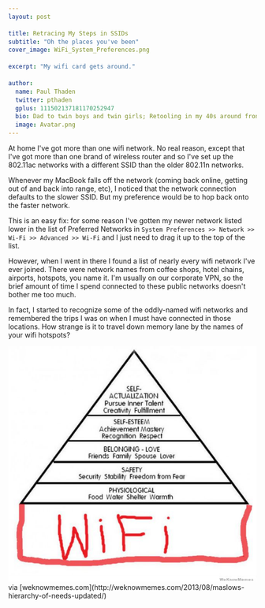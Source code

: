 ```yaml
---
layout: post

title: Retracing My Steps in SSIDs
subtitle: "Oh the places you've been"
cover_image: WiFi_System_Preferences.png

excerpt: "My wifi card gets around."

author:
  name: Paul Thaden
  twitter: pthaden
  gplus: 111502137181170252947 
  bio: Dad to twin boys and twin girls; Retooling in my 40s around front-end dev and JavaScript; Oracle CX Apps Sales Consultant; all-around guy
  image: Avatar.png
---
```



At home I've got more than one wifi network.  No real reason, except that I've got more than one brand of wireless router and so I've set up the 802.11ac networks with a different SSID than the older 802.11n networks. 

Whenever my MacBook falls off the network (coming back online, getting out of and back into range, etc), I noticed that the network connection defaults to the slower SSID.  But my preference would be to hop back onto the faster network.

This is an easy fix:  for some reason I've gotten my newer network listed lower in the list of Preferred Networks in `System Preferences >> Network >> Wi-Fi >> Advanced >> Wi-Fi` and I just need to drag it up to the top of the list.

However, when I went in there I found a list of nearly every wifi network I've ever joined.  There were network names from coffee shops, hotel chains, airports, hotspots, you name it.  I'm usually on our corporate VPN, so the brief amount of time I spend connected to these public networks doesn't bother me too much.

In fact, I started to recognize some of the oddly-named wifi networks and remembered the trips I was on when I must have connected in those locations.  How strange is it to travel down memory lane by the names of your wifi hotspots?

<div class="full zoomable"><img src="/images/maslows-heirarchy-of-needs-wifi.jpg"></div>
via [weknowmemes.com](http://weknowmemes.com/2013/08/maslows-hierarchy-of-needs-updated/)
